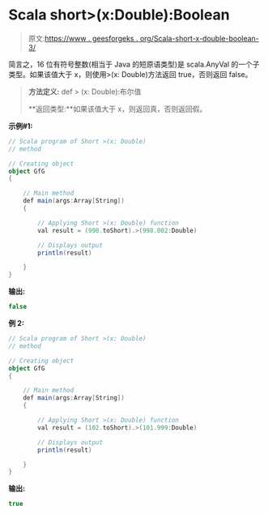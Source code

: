 # Scala short>(x:Double):Boolean

> 原文:[https://www . geesforgeks . org/Scala-short-x-double-boolean-3/](https://www.geeksforgeeks.org/scala-short-x-double-boolean-3/)

简言之，16 位有符号整数(相当于 Java 的短原语类型)是 scala.AnyVal 的一个子类型。如果该值大于 x，则使用>(x: Double)方法返回 true，否则返回 false。

> **方法定义:** def > (x: Double):布尔值
> 
> **返回类型:**如果该值大于 x，则返回真，否则返回假。

**示例#1:**

```scala
// Scala program of Short >(x: Double) 
// method 

// Creating object 
object GfG 
{ 

    // Main method 
    def main(args:Array[String]) 
    { 

        // Applying Short >(x: Double) function 
        val result = (998.toShort).>(998.002:Double)

        // Displays output 
        println(result) 

    } 
} 
```

**输出:**

```scala
false

```

**例 2:**

```scala
// Scala program of Short >(x: Double) 
// method 

// Creating object 
object GfG 
{ 

    // Main method 
    def main(args:Array[String]) 
    { 

        // Applying Short >(x: Double) function 
        val result = (102.toShort).>(101.999:Double)

        // Displays output 
        println(result) 

    } 
} 
```

**输出:**

```scala
true

```